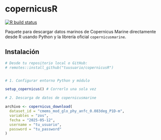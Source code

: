 # copernicusR

[![R build status](https://github.com/HansTtito/copernicusR/workflows/R-CMD-check/badge.svg)](https://github.com/HansTtito/copernicusR)

Paquete para descargar datos marinos de Copernicus Marine directamente desde R usando Python y la librería oficial `copernicusmarine`.

## Instalación

```r
# Desde tu repositorio local o GitHub:
# remotes::install_github("tuusuario/copernicusR")


# 1. Configurar entorno Python y módulo

setup_copernicus() # Correrlo una sola vez

# 2. Descarga de datos de copernicusmarine

archivo <- copernicus_download(
  dataset_id = "cmems_mod_glo_phy_anfc_0.083deg_P1D-m",
  variables = "zos",
  fecha = "2025-05-12",
  username = "tu_usuario",
  password = "tu_password"
)


```
